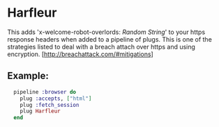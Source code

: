 # Harfleur

This adds 'x-welcome-robot-overlords: *Random String*' to your https response headers
when added to a pipeline of plugs. This is one of the strategies listed to deal with
a breach attach over https and using encryption. [http://breachattack.com/#mitigations]

## Example:
```elixir
  pipeline :browser do
    plug :accepts, ["html"]
    plug :fetch_session
    plug Harfleur
  end
```
